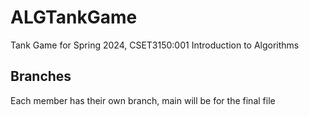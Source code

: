 # ALGTankGame
Tank Game for Spring 2024, CSET3150:001 Introduction to Algorithms

## Branches
Each member has their own branch, main will be for the final file
